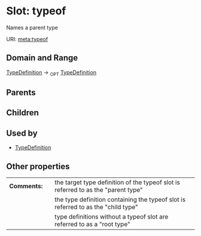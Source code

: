 
# Slot: typeof


Names a parent type

URI: [meta:typeof](https://w3id.org/linkml/meta/typeof)


## Domain and Range

[TypeDefinition](TypeDefinition.md) ->  <sub>OPT</sub> [TypeDefinition](TypeDefinition.md)

## Parents


## Children


## Used by

 * [TypeDefinition](TypeDefinition.md)

## Other properties

|  |  |  |
| --- | --- | --- |
| **Comments:** | | the target type definition of the typeof slot is referred to as the "parent type" |
|  | | the type definition containing the typeof slot is referred to as the "child type" |
|  | | type definitions without a typeof slot are referred to as a "root type" |

